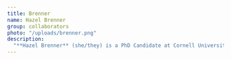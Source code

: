 ```yaml
---
title: Brenner
name: Hazel Brenner
group: collaborators
photo: "/uploads/brenner.png"
description:
  "**Hazel Brenner** (she/they) is a PhD Candidate at Cornell University where she studies geometric and low-dimensional topology. At MGGG they are primarily interested in applying tools from topological data analysis to understand how demographic and economic variables affect voting patterns.\n"
---
```

